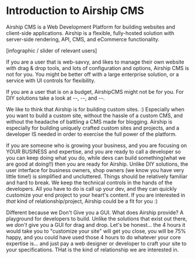 # Introduction to Airship CMS

Airship CMS is a Web Development Platform for building websites and client-side applications. Airship is a flexible, fully-hosted solution with server-side rendering, API, CMS, and eCommerce functionality. 

[infographic / slider of relevant users]

If you are a user that is web-savvy, and likes to manage their own website with drag & drop tools, and lots of configuration and options, Airship CMS is not for you. You might be better off with a large enterprise solution, or a service with UI controls for flexibility. 

If you are a user that is on a budget, AirshipCMS might not be for you.  For DIY solutions take a look at --, --, and --.

We like to think that Airship is for building custom sites. :) Especially when you want to build a custom site, without the hassle of a custom CMS, and without the headache of battling a CMS made for blogging. Airship is especially for building uniquely crafted custom sites and projects, and a developer IS needed in order to exercise the full power of the platform.

If you are someone who is growing your business, and you are focusing on YOUR BUSINESS and expertise, and you are ready to call a developer so you can keep doing what you do, while devs can build something(what we are good at doing!!) then you are ready for Airship. Unlike DIY solutions, the user interface for business owners, shop owners (we know you have very little time!) is simplified and uncluttered. Things should be relatively familiar and hard to break. We keep the technical controls in the hands of the developers. All you have to do is call up your dev, and they can quickly customize your end project to your heart's content. If you are interested in _that_ kind of relationship/project, Airship could be a fit for you :)

Different because we Don't Give you a GUI.
What does Airship provide? A playground for developers to build. Unlike the solutions that exist out there, we _don't_ give you a GUI for drag and drop. Let's be honest... the 4 hours it would take you to "customize your site" will get you close, you will be 75% happy, and you could have used those 4 hours to do whatever your core expertise is... and just pay a web designer or developer to craft your site to your specifications. THat is the kind of relationship we are interested in.
